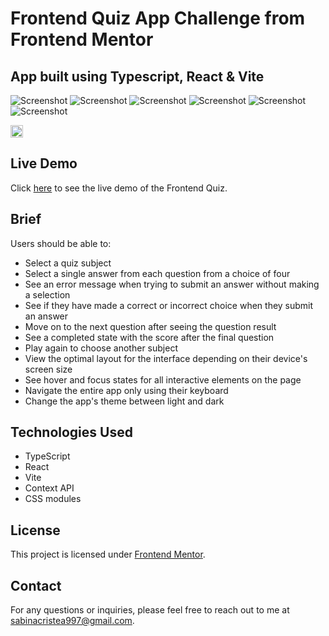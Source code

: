 # Frontend Quiz App Challenge from Frontend Mentor

## App built using Typescript, React & Vite

![Screenshot](src/assets/images/quiz-desktop-light.png)
![Screenshot](src/assets/images/quiz-desktop-dark.png)
![Screenshot](src/assets/images/quiz-tablet-light.png)
![Screenshot](src/assets/images/quiz-tablet-dark.png)
![Screenshot](src/assets/images/quiz-phone-light.png)
![Screenshot](src/assets/images/quiz-phone-dark.png)

<img src="src/assets/images/quiz-desktop-light.png" alt="Image" width="20" height="20">

## Live Demo
Click [here](https://frontend-quiz-sabina.netlify.app/) to see the live demo of the Frontend Quiz.

## Brief
Users should be able to:
- Select a quiz subject
- Select a single answer from each question from a choice of four
- See an error message when trying to submit an answer without making a selection
- See if they have made a correct or incorrect choice when they submit an answer
- Move on to the next question after seeing the question result
- See a completed state with the score after the final question
- Play again to choose another subject
- View the optimal layout for the interface depending on their device's screen size
- See hover and focus states for all interactive elements on the page
- Navigate the entire app only using their keyboard
- Change the app's theme between light and dark

## Technologies Used
- TypeScript
- React
- Vite
- Context API
- CSS modules

## License
This project is licensed under [Frontend Mentor](https://www.frontendmentor.io/).

## Contact
For any questions or inquiries, please feel free to reach out to me at sabinacristea997@gmail.com.
